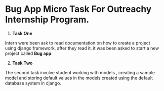 # **Bug App Micro Task For Outreachy Internship Program.**

1. **Task One**

Intern were been ask to read documentation on how to create a 
project using django framework, after they read it. it was been 
asked to start a new project called **Bug app**

2. **Task Two**

The second task involve student working with models , creating a sample model 
and storing default values in the models created using the default database system
in django. 